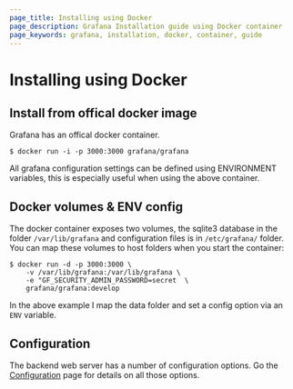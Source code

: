 ```yaml
---
page_title: Installing using Docker
page_description: Grafana Installation guide using Docker container
page_keywords: grafana, installation, docker, container, guide
---
```


# Installing using Docker

## Install from offical docker image

Grafana has an offical docker container.

    $ docker run -i -p 3000:3000 grafana/grafana

All grafana configuration settings can be defined using ENVIRONMENT variables, this is especially useful when using the
above container.

## Docker volumes & ENV config

The docker container exposes two volumes, the sqlite3 database in the folder `/var/lib/grafana` and
configuration files is in `/etc/grafana/` folder. You can map these volumes to host folders when you start the container:

    $ docker run -d -p 3000:3000 \
        -v /var/lib/grafana:/var/lib/grafana \
        -e "GF_SECURITY_ADMIN_PASSWORD=secret  \
        grafana/grafana:develop

In the above example I map the data folder and set a config option via an `ENV` variable.

## Configuration

The backend web server has a number of configuration options. Go the [Configuration](../installation/configuration.md) page for details
on all those options.

